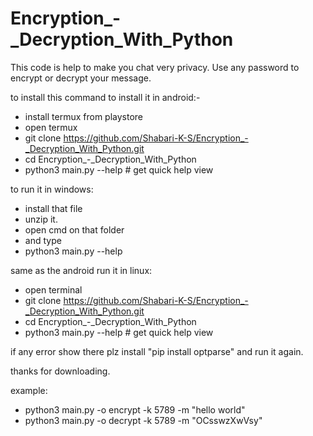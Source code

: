 # Encryption_-_Decryption_With_Python

This code is help to make you chat very privacy. Use any password to encrypt or decrypt your message.


to install this command to install it in android:-
  * install termux from playstore
  * open termux
  * git clone https://github.com/Shabari-K-S/Encryption_-_Decryption_With_Python.git
  * cd Encryption_-_Decryption_With_Python
  * python3 main.py --help  # get quick help view
  
to run it in windows:
  * install that file
  * unzip it.
  * open cmd on that folder
  * and type
  * python3 main.py --help
 
 same as the android run it in linux:
  * open terminal
  * git clone https://github.com/Shabari-K-S/Encryption_-_Decryption_With_Python.git
  * cd Encryption_-_Decryption_With_Python
  * python3 main.py --help  # get quick help view
  


if any error show there plz install "pip install optparse" and run it again.


thanks for downloading.



example:
  
  
  * python3 main.py -o encrypt -k 5789 -m "hello world"
  * python3 main.py -o decrypt -k 5789 -m "OCsswzXwVsy"

